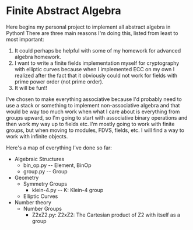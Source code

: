 # Finite Abstract Algebra

Here begins my personal project to implement all abstract algebra in Python! There are three main reasons I'm doing this, listed from least to most important:

1. It could perhaps be helpful with some of my homework for advanced algebra homework.
2. I want to write a finite fields implementation myself for cryptography with elliptic curves because when I implemented ECC on my own I realized after the fact that it obviously could not work for fields with prime power order (not prime order).
3. It will be fun!!

I've chosen to make everything associative because I'd probably need to use a stack or something to implement non-associative algebra and that would be way too much work when what I care about is everything from groups upward, so I'm going to start with associative binary operations and then work my way up to fields etc. I'm mostly going to work with finite groups, but when moving to modules, FDVS, fields, etc. I will find a way to work with infinite objects.

Here's a map of everything I've done so far:

* Algebraic Structures
  * bin_op.py -- Element, BinOp
  * group.py -- Group
* Geometry
  * Symmetry Groups
    * klein-4.py -- K: Klein-4 group
  * Elliptic Curves
* Number theory
  * Number Groups
    * Z2xZ2.py: Z2xZ2: The Cartesian product of Z2 with itself as a group
